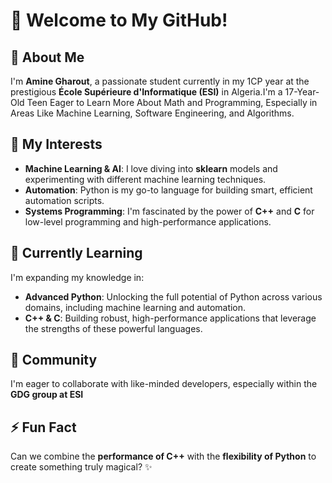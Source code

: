 # 👋 Welcome to My GitHub!

## 🚀 About Me
I'm **Amine Gharout**, a passionate student currently in my 1CP year at the prestigious **École Supérieure d'Informatique (ESI)** in Algeria.I'm a 17-Year-Old Teen Eager to Learn More About Math and Programming, Especially in Areas Like Machine Learning, Software Engineering, and Algorithms.

## 🔭 My Interests
- **Machine Learning & AI**: I love diving into **sklearn** models and experimenting with different machine learning techniques.
- **Automation**: Python is my go-to language for building smart, efficient automation scripts.
- **Systems Programming**: I'm fascinated by the power of **C++** and **C** for low-level programming and high-performance applications.

## 🌱 Currently Learning
I'm expanding my knowledge in:
- **Advanced Python**: Unlocking the full potential of Python across various domains, including machine learning and automation.
- **C++ & C**: Building robust, high-performance applications that leverage the strengths of these powerful languages.

## 🤝 Community
I'm eager to collaborate with like-minded developers, especially within the **GDG group at ESI**

## ⚡ Fun Fact
Can we combine the **performance of C++** with the **flexibility of Python** to create something truly magical? ✨
